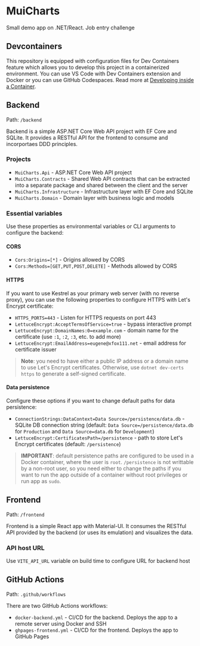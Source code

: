 # MuiCharts
Small demo app on .NET/React. Job entry challenge

## Devcontainers
This repository is equipped with configuration files for Dev Containers feature which allows you to develop this project in a containerized environment. You can use VS Code with Dev Containers extension and Docker or you can use GitHub Codespaces. Read more at [Developing inside a Container](https://code.visualstudio.com/docs/remote/containers).

## Backend
Path: `/backend`

Backend is a simple ASP.NET Core Web API project with EF Core and SQLite. It provides a RESTful API for the frontend to consume and incorportaes DDD principles.

### Projects
- `MuiCharts.Api` - ASP.NET Core Web API project
- `MuiCharts.Contracts` - Shared Web API contracts that can be extracted into a separate package and shared between the client and the server
- `MuiCharts.Infrastructure` - Infrastructure layer with EF Core and SQLite
- `MuiCharts.Domain` - Domain layer with business logic and models

### Essential variables
Use these properties as environmental variables or CLI arguments to configure the backend:
#### CORS
- `Cors:Origins=[*]` - Origins allowed by CORS
- `Cors:Methods=[GET,PUT,POST,DELETE]` - Methods allowed by CORS

#### HTTPS
If you want to use Kestrel as your primary web server (with no reverse proxy), you can use the following properties to configure HTTPS with Let's Encrypt certificate:
- `HTTPS_PORTS=443` - Listen for HTTPS requests on port 443
- `LettuceEncrypt:AcceptTermsOfService=true` - bypass interactive prompt
- `LettuceEncrypt:DomainNames:0=example.com` - domain name for the certificate (use `:1`, `:2`, `:3`, etc. to add more)
- `LettuceEncrypt:EmailAddress=eugene@xfox111.net` - email address for certificate issuer

> **Note**: you need to have either a public IP address or a domain name to use Let's Encrypt certificates. Otherwise, use `dotnet dev-certs https` to generate a self-signed certificate.

#### Data persistence
Configure these options if you want to change default paths for data persistence:
- `ConnectionStrings:DataContext=Data Source=/persistence/data.db` - SQLite DB connection string (default: `Data Source=/persistence/data.db` for `Production` and `Data Source=data.db` for `Development`)
- `LettuceEncrypt:CertificatesPath=/persistence` - path to store Let's Encrypt certificates (default: `/persistence`)

> **IMPORTANT**: default persistence paths are configured to be used in a Docker container, where the user is `root`. `/persistence` is not writtable by a non-root user, so you need either to change the paths if you want to run the app outside of a container without root privileges or run app as `sudo`.

## Frontend
Path: `/frontend`

Frontend is a simple React app with Material-UI. It consumes the RESTful API provided by the backend (or uses its emulation) and visualizes the data.

### API host URL
Use `VITE_API_URL` variable on build time to configure URL for backend host

## GitHub Actions
Path: `.github/workflows`

There are two GitHub Actions workflows:
- `docker-backend.yml` - CI/CD for the backend. Deploys the app to a remote server using Docker and SSH
- `ghpages-frontend.yml` - CI/CD for the frontend. Deploys the app to GitHub Pages
